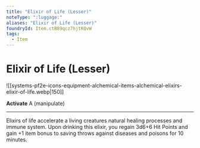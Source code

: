 ```yaml
---
title: "Elixir of Life (Lesser)"
noteType: ":luggage:"
aliases: "Elixir of Life (Lesser)"
foundryId: Item.ctB89qcz7hjtKQvW
tags:
  - Item
---
```


# Elixir of Life (Lesser)
![[systems-pf2e-icons-equipment-alchemical-items-alchemical-elixirs-elixir-of-life.webp|150]]

**Activate** A (manipulate)

* * *

Elixirs of life accelerate a living creatures natural healing processes and immune system. Upon drinking this elixir, you regain 3d6+6 Hit Points and gain +1 item bonus to saving throws against diseases and poisons for 10 minutes.


